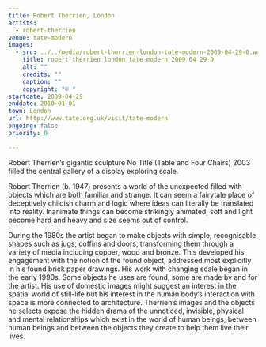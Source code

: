 ```yaml
---
title: Robert Therrien, London
artists:
  - robert-therrien
venue: tate-modern
images:
  - src: ../../media/robert-therrien-london-tate-modern-2009-04-29-0.webp
    title: robert therrien london tate modern 2009 04 29 0
    alt: ""
    credits: ""
    caption: ""
    copyright: "© "
startdate: 2009-04-29
enddate: 2010-01-01
town: London
url: http://www.tate.org.uk/visit/tate-modern
ongoing: false
priority: 0

---
```


Robert Therrien’s gigantic sculpture No Title (Table and Four Chairs) 2003 filled the central gallery of a display exploring scale.

Robert Therrien (b. 1947) presents a world of the unexpected filled with objects which are both familiar and strange. It can seem a fairytale place of deceptively childish charm and logic where ideas can literally be translated into reality. Inanimate things can become strikingly animated, soft and light become hard and heavy and size seems out of control.

During the 1980s the artist began to make objects with simple, recognisable shapes such as jugs, coffins and doors, transforming them through a variety of media including copper, wood and bronze. This developed his engagement with the notion of the found object, addressed most explicitly in his found brick paper drawings. His work with changing scale began in the early 1990s. Some objects he uses are found, some are made by and for the artist. His use of domestic images might suggest an interest in the spatial world of still-life but his interest in the human body’s interaction with space is more connected to architecture. Therrien’s images and the objects he selects expose the hidden drama of the unnoticed, invisible, physical and mental relationships which exist in the world of human beings, between human beings and between the objects they create to help them live their lives.